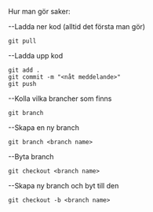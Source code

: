 Hur man gör saker:

--Ladda ner kod (alltid det första man gör)

    git pull

--Ladda upp kod

    git add .
    git commit -m "<nåt meddelande>"
    git push

--Kolla vilka brancher som finns

    git branch

--Skapa en ny branch

    git branch <branch name>

--Byta branch

    git checkout <branch name> 

--Skapa ny branch och byt till den 

    git checkout -b <branch name>
